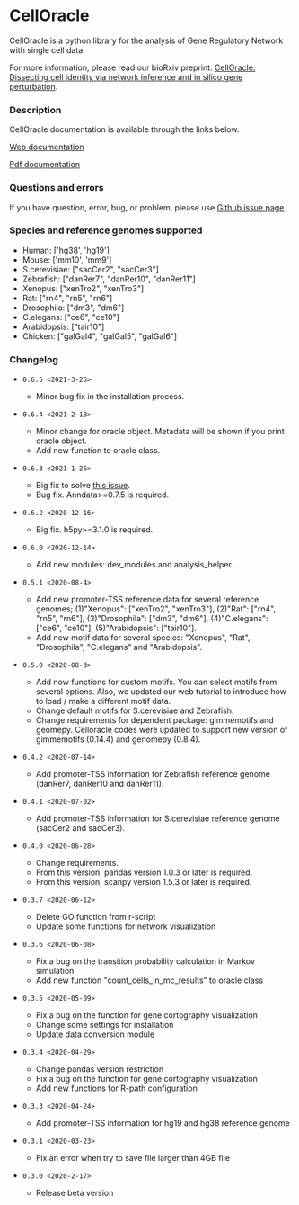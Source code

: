 # CellOracle
CellOracle is a python library for the analysis of Gene Regulatory Network with single cell data.

For more information, please read our bioRxiv preprint: [CellOracle: Dissecting cell identity via network inference and in silico gene perturbation](https://www.biorxiv.org/content/10.1101/2020.02.17.947416v3).


### Description
CellOracle documentation is available through the links below.

[Web documentation](https://morris-lab.github.io/CellOracle.documentation/)

[Pdf documentation](https://github.com/morris-lab/CellOracle/raw/master/docs/celloracle.pdf)


### Questions and errors
If you have question, error, bug, or problem, please use [Github issue page](https://github.com/morris-lab/CellOracle/issues).

### Species and reference genomes supported

- Human: ['hg38', 'hg19']
- Mouse: ['mm10', 'mm9']
- S.cerevisiae: ["sacCer2", "sacCer3"]
- Zebrafish: ["danRer7", "danRer10", "danRer11"]
- Xenopus: ["xenTro2", "xenTro3"]
- Rat: ["rn4", "rn5", "rn6"]
- Drosophila: ["dm3", "dm6"]
- C.elegans: ["ce6", "ce10"]
- Arabidopsis: ["tair10"]
- Chicken: ["galGal4", "galGal5", "galGal6"]


### Changelog



- `0.6.5 <2021-3-25>`
  - Minor bug fix in the installation process.

- `0.6.4 <2021-2-18>`
  - Minor change for oracle object. Metadata will be shown if you print oracle object.
  - Add new function to oracle class.

- `0.6.3 <2021-1-26>`
  - Big fix to solve [this issue](https://github.com/morris-lab/CellOracle/issues/42).
  - Bug fix. Anndata>=0.7.5 is required.

- `0.6.2 <2020-12-16>`
  - Big fix. h5py>=3.1.0 is required.  

- `0.6.0 <2020-12-14>`
  - Add new modules: dev_modules and analysis_helper.

- `0.5.1 <2020-08-4>`
  - Add new promoter-TSS reference data for several reference genomes; (1)"Xenopus": ["xenTro2", "xenTro3"], (2)"Rat": ["rn4", "rn5", "rn6"], (3)"Drosophila": ["dm3", "dm6"], (4)"C.elegans": ["ce6", "ce10"], (5)"Arabidopsis": ["tair10"].
  - Add new motif data for several species: "Xenopus", "Rat", "Drosophila", "C.elegans" and "Arabidopsis".


- `0.5.0 <2020-08-3>`
  - Add now functions for custom motifs. You can select motifs from several options. Also, we updated our web tutorial to introduce how to load / make a different motif data.
  - Change default motifs for S.cerevisiae and Zebrafish.
  - Change requirements for dependent package: gimmemotifs and geomepy. Celloracle codes were updated to support new version of gimmemotifs (0.14.4) and genomepy (0.8.4).


- `0.4.2 <2020-07-14>`
  - Add promoter-TSS information for Zebrafish reference genome (danRer7, danRer10 and danRer11).

- `0.4.1 <2020-07-02>`
  - Add promoter-TSS information for S.cerevisiae reference genome (sacCer2 and sacCer3).

- `0.4.0 <2020-06-28>`
  - Change requirements.
  - From this version, pandas version 1.0.3 or later is required.
  - From this version, scanpy version 1.5.3 or later is required.

- `0.3.7 <2020-06-12>`
  - Delete GO function from r-script
  - Update some functions for network visualization

- `0.3.6 <2020-06-08>`
  - Fix a bug on the transition probability calculation in Markov simulation
  - Add new function "count_cells_in_mc_results" to oracle class

- `0.3.5 <2020-05-09>`
  - Fix a bug on the function for gene cortography visualization
  - Change some settings for installation
  - Update data conversion module

- `0.3.4 <2020-04-29>`
  - Change pandas version restriction
  - Fix a bug on the function for gene cortography visualization
  - Add new functions for R-path configuration

- `0.3.3 <2020-04-24>`
  - Add promoter-TSS information for hg19 and hg38 reference genome

- `0.3.1 <2020-03-23>`
  - Fix an error when try to save file larger than 4GB file

- `0.3.0 <2020-2-17>`
  - Release beta version
